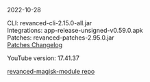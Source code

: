 2022-10-28
  
CLI: revanced-cli-2.15.0-all.jar  
Integrations: app-release-unsigned-v0.59.0.apk  
Patches: revanced-patches-2.95.0.jar  
[Patches Changelog](https://github.com/revanced/revanced-patches/releases/tag/v2.95.0)  

YouTube version: 17.41.37  

[revanced-magisk-module repo](https://github.com/j-hc/revanced-magisk-module)
